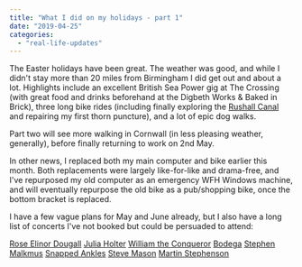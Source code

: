 ```yaml
---
title: "What I did on my holidays - part 1"
date: "2019-04-25"
categories: 
  - "real-life-updates"
---
```


The Easter holidays have been great. The weather was good, and while I didn't stay more than 20 miles from Birmingham I did get out and about a lot. Highlights include an excellent British Sea Power gig at The Crossing (with great food and drinks beforehand at the Digbeth Works & Baked in Brick), three long bike rides (including finally exploring the [Rushall Canal](https://en.wikipedia.org/wiki/Rushall_Canal) and repairing my first thorn puncture), and a lot of epic dog walks.

Part two will see more walking in Cornwall (in less pleasing weather, generally), before finally returning to work on 2nd May.

In other news, I replaced both my main computer and bike earlier this month. Both replacements were largely like-for-like and drama-free, and I've repurposed my old computer as an emergency WFH Windows machine, and will eventually repurpose the old bike as a pub/shopping bike, once the bottom bracket is replaced.

I have a few vague plans for May and June already, but I also have a long list of concerts I've not booked but could be persuaded to attend:

[Rose Elinor Dougall](https://birminghampromoters.seetickets.com/event/rose-elinor-dougall/cuban-embassy/1363816) [Julia Holter](https://birminghampromoters.com/events/julia-holter-birmingham-glee-club-04-06-19/) [William the Conqueror](http://hareandhoundskingsheath.skiddletickets.com/event.php?id=13427425) [Bodega](http://hareandhoundskingsheath.skiddletickets.com/event.php?id=13492750) [Stephen Malkmus](http://hareandhoundskingsheath.skiddletickets.com/event.php?id=13500174) [Snapped Ankles](http://hareandhoundskingsheath.skiddletickets.com/event.php?id=13521262) [Steve Mason](http://hareandhoundskingsheath.skiddletickets.com/event.php?id=13520298) [Martin Stephenson](http://hareandhoundskingsheath.skiddletickets.com/event.php?id=13479364)
